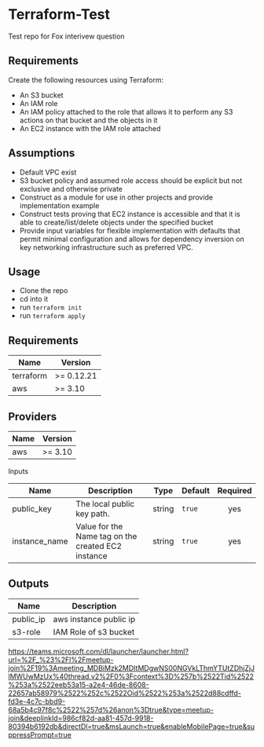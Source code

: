 # Terraform-Test
Test repo for Fox interivew question

## Requirements

Create the following resources using Terraform:
* An S3 bucket
* An IAM role
* An IAM policy attached to the role that allows it to perform any S3 actions on that bucket and the objects in it
* An EC2 instance with the IAM role attached

## Assumptions

* Default VPC exist
* S3 bucket policy and assumed role access should be explicit but not exclusive and otherwise private
* Construct as a module for use in other projects and provide implementation example
* Construct tests proving that EC2 instance is accessible and that it is able to create/list/delete objects under the specified bucket
* Provide input variables for flexible implementation with defaults that permit minimal configuration and allows for dependency inversion on key networking infrastructure such as preferred VPC.

## Usage
* Clone the repo
* cd into it
* run `terraform init`
* run `terraform apply`


## Requirements

| Name | Version |
|------|---------|
| terraform | >= 0.12.21 |
| aws | >= 3.10 |

## Providers

| Name | Version |
|------|---------|
| aws | >= 3.10 |

 Inputs

| Name | Description | Type | Default | Required |
|------|-------------|------|---------|:--------:|
| public_key|The local public key path.|string |`true` | yes |
| instance_name|Value for the Name tag on the created EC2 instance|string |`true` | yes |


## Outputs

| Name | Description |
|------|-------------|
| public_ip | aws instance public ip |
| s3-role | IAM Role of s3 bucket|


https://teams.microsoft.com/dl/launcher/launcher.html?url=%2F_%23%2Fl%2Fmeetup-join%2F19%3Ameeting_MDBiMzk2MDItMDgwNS00NGVkLThmYTUtZDhjZjJlMWUwMzUx%40thread.v2%2F0%3Fcontext%3D%257b%2522Tid%2522%253a%2522eeb53a15-a2e4-46de-8608-22657ab58979%2522%252c%2522Oid%2522%253a%2522d88cdffd-fd3e-4c7c-bbd9-68a5b4c97f8c%2522%257d%26anon%3Dtrue&type=meetup-join&deeplinkId=986cf82d-aa81-457d-9918-80394b6192db&directDl=true&msLaunch=true&enableMobilePage=true&suppressPrompt=true
